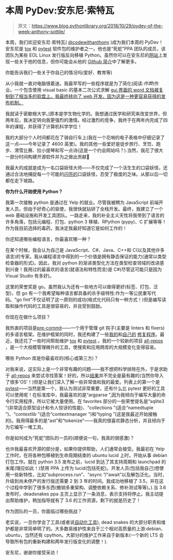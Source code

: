 # 本周 PyDev:安东尼·索特瓦

> 原文：<https://www.blog.pythonlibrary.org/2018/10/29/pydev-of-the-week-anthony-sottile/>

本周，我们欢迎安东尼·索特瓦( [@codewithanthony](https://twitter.com/codewithanthony) )成为我们本周的 PyDev！安东尼是 [tox](https://github.com/tox-dev/tox) 和 [pytest](https://github.com/pytest-dev/pytest) 软件包的维护者之一。他也是“死蛇”PPA 团队的成员，该团队为某些 EOL Linux 发行版反向移植 Python。虽然你可以在安东尼的[网站](http://anthonysottile.com/index.htm)上发现一些关于他的信息，但你可能会从他的 [Github 简介](https://github.com/asottile)中了解更多。

你能告诉我们一些关于你自己的情况吗(爱好、教育等)

从小我就一直对电脑很着迷。我最早写的一些程序就是为了简化(阅读:*作弊*)作业。一个包含使用 visual basic 的基本二次公式求解 [gui 界面的 word 文档被复制到了相当多的软盘上。我最终转向了 web 开发，因为这是一种更容易获得的发布机制。](https://www.youtube.com/watch?v=hkDD03yeLnU)

我就读于密歇根大学。)原本是学生物化学的。我想通过医学和研究来改变世界，但两年后，我决定转向我更强烈的激情。经过激烈的竞争，我终于在两年内完成了四年的课程，并获得了计算机科学学位！

我的大部分个人时间都花在了骑自行车上(我在一个花哨的电子表格中仔细记录了这一点——今年记录了 4600 英里)。我的其他一些爱好是徒步旅行、烹饪、跑步、滑雪比赛、拉小提琴和写一点诗(这是一个约会网站吗？).当然，我花了很大一部分时间构建开源软件并为之做出贡献🙂

我最大的成就是成为一名口袋妖怪大师——不仅完成了一个活生生的口袋妖怪，还通过合法地捕捉每一个可能的[闪亮的](https://bulbapedia.bulbagarden.net/wiki/Shiny_Pok%C3%A9mon)口袋妖怪，忍受了极度的乏味。从那以后一切都在走下坡路。

**你为什么开始使用 Python？**

我第一次接触 python 是通过在 Yelp 的就业。尽管我被聘为 JavaScript 前端开发人员，但由于好奇心的驱使，我很快就钻研了全栈开发。最终，我建立了一个 web 基础设施和开发工具团队。一路走来，我的补全主义天性将我带到了语言的许多角落，包括元编程、打包、python 3 移植、RPython (pypy)、C 扩展等等！作为我目前选择的毒药，我决定我最好知道它是如何工作的！

你还知道哪些编程语言，你最喜欢哪一种？

在某个时候，我会认为自己是 JavaScript、C#、Java、C++和 C(以及其他许多语言)的专家。我从编程语言中得到的一个价值是拥有静态保证的能力(通常以类型检查器的形式)。因此，我对 python 的渐进类型化方法在类型检查领域的改进感到兴奋！我用过的最喜欢的语言(就语法和特性而言)是 C#(尽管这可能只是因为 Visual Studio 有多好)。

这里的荣誉奖是 go。虽然我认为还有一些地方可以做得更好(标签、打包、泛型)，但 go 有一个我希望每种语言都具备的杀手级特性:作为一等公民重写代码。“go fmt”不仅证明了这一原则的成功(格式化代码只有一种方式！)但是编写读取和操作代码的工具是很容易的，并且受到鼓励。

你现在在做什么项目？

我热衷的项目是[pre-commit](https://pre-commit.com)——一个用于管理 git 钩子(主要是 linters 和 fixers)的多语言框架。在维护框架的同时，我还构建了一些[我的](https://github.com/asottile/add-trailing-comma)和[自己的](https://github.com/asottile/pyupgrade) [修复程序](https://github.com/asottile/reorder_python_imports)。最近，我还花了一些时间帮助维护 [tox](https://github.com/tox-dev/tox) 和 [pytest](https://github.com/pytest-dev/pytest) 。我的一个较新的项目 [all-repos](https://github.com/asottile/all-repos) ，是一个大规模管理微升的工具，使搜索和应用跨库的大规模变化变得容易。

哪些 Python 库是你最喜欢的(核心或第三方)？

对我来说，这实际上是一个非常有趣的问题——我不想把科学排除在外，于是求助于 [all-repos](https://github.com/asottile/all-repos) 来尝试寻找答案！好的，所以[结果](https://i.fluffy.cc/WvD3B3VqqvtcxNvJlxqsnzvnhP2g8t6l.html)并不完全是最有趣的(当然你导入了很多‘OS’！)但是让我们深入了解一些异常值和我的最爱。列表上的第一个是[pytest](https://github.com/pytest-dev/pytest)——当然是第一个，我认为测试非常重要，还有什么比 pytest 更好的工具可以使用呢！在标准库中，我最喜欢的是“argparse ”,因为我倾向于编写大量的命令行实用程序，所以它被大量使用。在 favorites 部分的一些荣誉提名是“sqlite3 ”(非常适合原型设计和令人惊讶的性能)、“collections ”(适合“namedtuple ”)、“contextlib ”(适合“contextmanager ”)和“typing ”(这是我最近开始接触的)。我用得最多的是“ast”和“tokenize”——我真的很喜欢静态分析，并且倾向于为它编写一堆工具。

你是如何成为“死蛇”团队的一员的(顺便说一句，我真的很感激)？

也许我最喜欢开源的部分是，如果你提供帮助，人们通常会接受。我最初在 Yelp 工作时，在将各种包移植到生命周期结束的 ubuntu lucid 上时，开始从事 debian 打包工作。就在 python 3.5 发布之前，lucid 到达了其支持周期和 launchpad 的末尾(理应如此！)禁用 PPA 上传为 lucid(包括死蛇)。开发人员(包括我自己)想使用一些新特性，比如“subprocess.run”、“async ”/“await”以及解包泛化。当时，升级到尚未停产的发行版还需要 2 到 3 年的时间。我成功地移植了 3.5，并在这个过程中学到了很多东西(撤销多重架构、调整依赖关系、修补测试等等)。).当 3.6 发布时，deadsnakes ppa 主页上显示了一条消息，表示支持将停止。我主动提出帮助维护，稍加指导就有了 3.6 的工作资源，剩下的就是历史了！

作为团队的一员，你面临过哪些挑战？

老实说，一旦你学会了工具(或者说[自动化工具](https://github.com/deadsnakes/runbooks)), dead snakes 的大部分职责和维护都是非常简单明了的。大多数易维护性来自于三个相对高质量的上游:debian、ubuntu，当然还有 cpython。大部分的维护工作来自于新版本(一个新的 LTS 会导致所有包的重新构建和两年发行版变化的调整！).

安东尼，谢谢你接受采访！